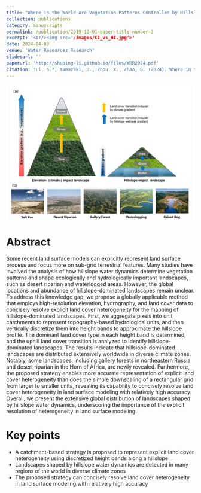 ```yaml
---
title: "Where in the World Are Vegetation Patterns Controlled by Hillslope Water Dynamics?"
collection: publications
category: manuscripts
permalink: /publication/2015-10-01-paper-title-number-3
excerpt: '<br/><img src='/images/CI_vs_HI.jpg'>'
date: 2024-04-03
venue: 'Water Resources Research'
slidesurl: ''
paperurl: 'http://shuping-li.github.io/files/WRR2024.pdf'
citation: 'Li, S.*, Yamazaki, D., Zhou, X., Zhao, G. (2024). Where in the World Are Vegetation Patterns Controlled by Hillslope Water Dynamics? Water Resources Research, 60(4)'
---
```


![Abstract picture](/images/CI_vs_HI.jpg)

Abstract
===
Some recent land surface models can explicitly represent land surface process and focus more on sub-grid terrestrial features. Many studies have involved the analysis of how hillslope water dynamics determine vegetation patterns and shape ecologically and hydrologically important landscapes, such as desert riparian and waterlogged areas. However, the global locations and abundance of hillslope-dominated landscapes remain unclear. To address this knowledge gap, we propose a globally applicable method that employs high-resolution elevation, hydrography, and land cover data to concisely resolve explicit land cover heterogeneity for the mapping of hillslope-dominated landscapes. First, we aggregate pixels into unit catchments to represent topography-based hydrological units, and then vertically discretize them into height bands to approximate the hillslope profile. The dominant land cover type in each height band is determined, and the uphill land cover transition is analyzed to identify hillslope-dominated landscapes. The results indicate that hillslope-dominated landscapes are distributed extensively worldwide in diverse climate zones. Notably, some landscapes, including gallery forests in northeastern Russia and desert riparian in the Horn of Africa, are newly revealed. Furthermore, the proposed strategy enables more accurate representation of explicit land cover heterogeneity than does the simple downscaling of a rectangular grid from larger to smaller units, revealing its capability to concisely resolve land cover heterogeneity in land surface modeling with relatively high accuracy. Overall, we present the extensive global distribution of landscapes shaped by hillslope water dynamics, underscoring the importance of the explicit resolution of heterogeneity in land surface modeling.

Key points
===
- A catchment-based strategy is proposed to represent explicit land cover heterogeneity using discretized height bands along a hillslope
- Landscapes shaped by hillslope water dynamics are detected in many regions of the world in diverse climate zones
- The proposed strategy can concisely resolve land cover heterogeneity in land surface modeling with relatively high accuracy
